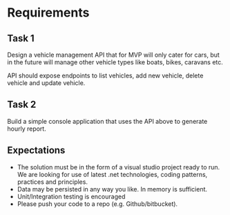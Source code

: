 # Requirements

## Task 1

Design a vehicle management API that for MVP will only cater for cars, but in the future will manage other vehicle types like boats, bikes, caravans etc.

API should expose endpoints to list vehicles, add new vehicle, delete vehicle and update vehicle.

## Task 2

Build a simple console application that uses the API above to generate hourly report.

## Expectations

- The solution must be in the form of a visual studio project ready to run. We are looking for use of latest .net technologies, coding patterns, practices and principles.
- Data may be persisted in any way you like. In memory is sufficient.
- Unit/Integration testing is encouraged
- Please push your code to a repo (e.g. Github/bitbucket).
